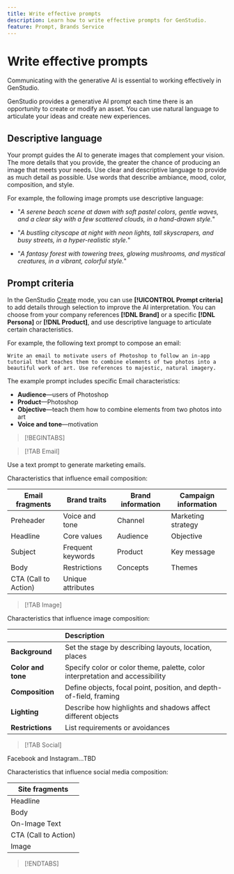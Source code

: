 ```yaml
---
title: Write effective prompts
description: Learn how to write effective prompts for GenStudio.
feature: Prompt, Brands Service
---
```


# Write effective prompts

Communicating with the generative AI is essential to working effectively in GenStudio.

GenStudio provides a generative AI prompt each time there is an opportunity to create or modify an asset. You can use natural language to articulate your ideas and create new experiences.

## Descriptive language

Your prompt guides the AI to generate images that complement your vision. The more details that you provide, the greater the chance of producing an image that meets your needs. Use clear and descriptive language to provide as much detail as possible. Use words that describe ambiance, mood, color, composition, and style.

For example, the following image prompts use descriptive language:

- "_A serene beach scene at dawn with soft pastel colors, gentle waves, and a clear sky with a few scattered clouds, in a hand-drawn style._"

- "_A bustling cityscape at night with neon lights, tall skyscrapers, and busy streets, in a hyper-realistic style._"

- "_A fantasy forest with towering trees, glowing mushrooms, and mystical creatures, in a vibrant, colorful style._"

## Prompt criteria

In the GenStudio [Create](./create/overview.md) mode, you can use **[!UICONTROL Prompt criteria]** to add details through selection to improve the AI interpretation. You can choose from your company references **[!DNL Brand]** or a specific **[!DNL Persona]** or **[!DNL Product]**, and use descriptive language to articulate certain characteristics.

For example, the following text prompt to compose an email:

```text
Write an email to motivate users of Photoshop to follow an in-app tutorial that teaches them to combine elements of two photos into a beautiful work of art. Use references to majestic, natural imagery.
```

The example prompt includes specific Email characteristics:

- **Audience**—users of Photoshop
- **Product**—Photoshop
- **Objective**—teach them how to combine elements from two photos into art
- **Voice and tone**—motivation

>[!BEGINTABS]

>[!TAB Email]

Use a text prompt to generate marketing emails.

Characteristics that influence email composition:

| Email fragments | Brand traits     | Brand information | Campaign information |
| --------------- | ---------------- | ----------------- | -------------------- |
| Preheader       | Voice and tone   | Channel           | Marketing strategy   |
| Headline        | Core values      | Audience          | Objective            |
| Subject         | Frequent keywords | Product          | Key message          |
| Body            | Restrictions     | Concepts          | Themes               |
| CTA (Call to Action) | Unique attributes |||

>[!TAB Image]

Characteristics that influence image composition:

|   | Description |
| -------------- | :---------- |
| **Background** | Set the stage by describing layouts, location, places |
| **Color and tone** |Specify color or color theme, palette, color interpretation and accessibility |
| **Composition** | Define objects, focal point, position, and depth-of-field, framing |
| **Lighting** | Describe how highlights and shadows affect different objects|
| **Restrictions** | List requirements or avoidances |

>[!TAB Social]

Facebook and Instagram...TBD

Characteristics that influence social media composition:

| Site fragments      |
| ------------------- |
| Headline            |
| Body                |
| On-Image Text       |
| CTA (Call to Action) |
| Image               |

>[!ENDTABS]
